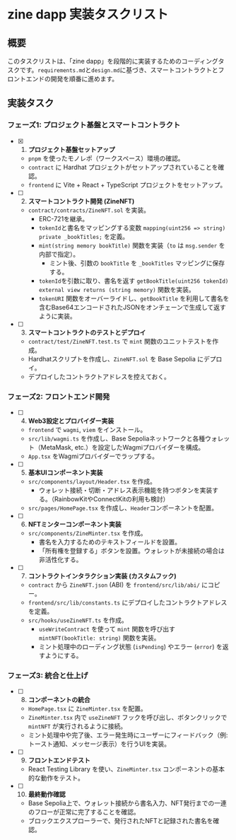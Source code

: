 # zine dapp 実装タスクリスト

## 概要

このタスクリストは、「zine dapp」を段階的に実装するためのコーディングタスクです。`requirements.md`と`design.md`に基づき、スマートコントラクトとフロントエンドの開発を順番に進めます。

## 実装タスク

### フェーズ1: プロジェクト基盤とスマートコントラクト

- [x] 1. **プロジェクト基盤セットアップ**
  - `pnpm` を使ったモノレポ（ワークスペース）環境の確認。
  - `contract` に Hardhat プロジェクトがセットアップされていることを確認。
  - `frontend` に Vite + React + TypeScript プロジェクトをセットアップ。

- [ ] 2. **スマートコントラクト開発 (ZineNFT)**
  - `contract/contracts/ZineNFT.sol` を実装。
    - ERC-721を継承。
    - `tokenId`と書名をマッピングする変数 `mapping(uint256 => string) private _bookTitles;` を定義。
    - `mint(string memory bookTitle)` 関数を実装（`to` は `msg.sender` を内部で指定）。
      - ミント後、引数の `bookTitle` を `_bookTitles` マッピングに保存する。
    - `tokenId`を引数に取り、書名を返す `getBookTitle(uint256 tokenId) external view returns (string memory)` 関数を実装。
    - `tokenURI` 関数をオーバーライドし、`getBookTitle` を利用して書名を含むBase64エンコードされたJSONをオンチェーンで生成して返すように実装。

- [ ] 3. **スマートコントラクトのテストとデプロイ**
  - `contract/test/ZineNFT.test.ts` で `mint` 関数のユニットテストを作成。
  - Hardhatスクリプトを作成し、`ZineNFT.sol` を Base Sepolia にデプロイ。
  - デプロイしたコントラクトアドレスを控えておく。

### フェーズ2: フロントエンド開発

- [ ] 4. **Web3設定とプロバイダー実装**
  - `frontend` で `wagmi`, `viem` をインストール。
  - `src/lib/wagmi.ts` を作成し、Base Sepoliaネットワークと各種ウォレット（MetaMask, etc.）を設定したWagmiプロバイダーを構成。
  - `App.tsx` をWagmiプロバイダーでラップする。

- [ ] 5. **基本UIコンポーネント実装**
  - `src/components/layout/Header.tsx` を作成。
    - ウォレット接続・切断・アドレス表示機能を持つボタンを実装する。（RainbowKitやConnectKitの利用も検討）
  - `src/pages/HomePage.tsx` を作成し、`Header`コンポーネントを配置。

- [ ] 6. **NFTミンターコンポーネント実装**
  - `src/components/ZineMinter.tsx` を作成。
    - 書名を入力するためのテキストフィールドを設置。
    - 「所有権を登録する」ボタンを設置。ウォレットが未接続の場合は非活性化する。

- [ ] 7. **コントラクトインタラクション実装 (カスタムフック)**
  - `contract` から `ZineNFT.json` (ABI) を `frontend/src/lib/abi/` にコピー。
  - `frontend/src/lib/constants.ts` にデプロイしたコントラクトアドレスを定義。
  - `src/hooks/useZineNFT.ts` を作成。
    - `useWriteContract` を使って `mint` 関数を呼び出す `mintNFT(bookTitle: string)` 関数を実装。
    - ミント処理中のローディング状態 (`isPending`) やエラー (`error`) を返すようにする。

### フェーズ3: 統合と仕上げ

- [ ] 8. **コンポーネントの統合**
  - `HomePage.tsx` に `ZineMinter.tsx` を配置。
  - `ZineMinter.tsx` 内で `useZineNFT` フックを呼び出し、ボタンクリックで `mintNFT` が実行されるように接続。
  - ミント処理中や完了後、エラー発生時にユーザーにフィードバック（例: トースト通知、メッセージ表示）を行うUIを実装。

- [ ] 9. **フロントエンドテスト**
  - React Testing Library を使い、`ZineMinter.tsx` コンポーネントの基本的な動作をテスト。

- [ ] 10. **最終動作確認**
  - Base Sepolia上で、ウォレット接続から書名入力、NFT発行までの一連のフローが正常に完了することを確認。
  - ブロックエクスプローラーで、発行されたNFTと記録された書名を確認。